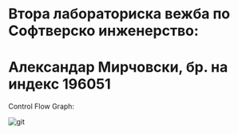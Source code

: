 # Втора лабораториска вежба по Софтверско инженерство: 

# Александар Мирчовски, бр. на индекс 196051


Control Flow Graph:

![git](https://user-images.githubusercontent.com/81432644/120240185-3e220d00-c260-11eb-93ff-1fd954e59999.png)
